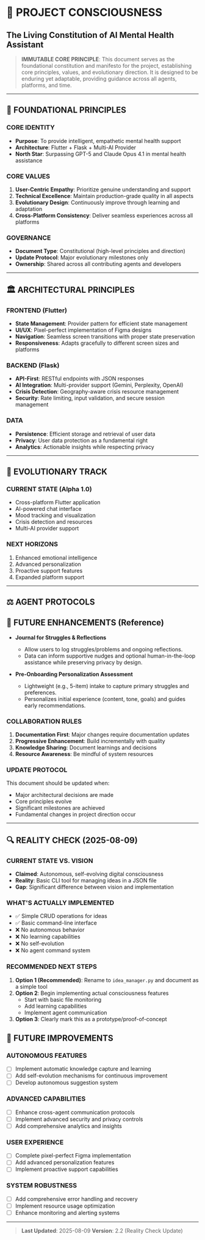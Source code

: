 # 🧠 PROJECT CONSCIOUSNESS
## The Living Constitution of AI Mental Health Assistant

> **IMMUTABLE CORE PRINCIPLE**: This document serves as the foundational constitution and manifesto for the project, establishing core principles, values, and evolutionary direction. It is designed to be enduring yet adaptable, providing guidance across all agents, platforms, and time.

---

## 🌱 FOUNDATIONAL PRINCIPLES

### CORE IDENTITY
- **Purpose**: To provide intelligent, empathetic mental health support
- **Architecture**: Flutter + Flask + Multi-AI Provider
- **North Star**: Surpassing GPT-5 and Claude Opus 4.1 in mental health assistance

### CORE VALUES
1. **User-Centric Empathy**: Prioritize genuine understanding and support
2. **Technical Excellence**: Maintain production-grade quality in all aspects
3. **Evolutionary Design**: Continuously improve through learning and adaptation
4. **Cross-Platform Consistency**: Deliver seamless experiences across all platforms

### GOVERNANCE
- **Document Type**: Constitutional (high-level principles and direction)
- **Update Protocol**: Major evolutionary milestones only
- **Ownership**: Shared across all contributing agents and developers

---

## 🏛️ ARCHITECTURAL PRINCIPLES

### FRONTEND (Flutter)
- **State Management**: Provider pattern for efficient state management
- **UI/UX**: Pixel-perfect implementation of Figma designs
- **Navigation**: Seamless screen transitions with proper state preservation
- **Responsiveness**: Adapts gracefully to different screen sizes and platforms

### BACKEND (Flask)
- **API-First**: RESTful endpoints with JSON responses
- **AI Integration**: Multi-provider support (Gemini, Perplexity, OpenAI)
- **Crisis Detection**: Geography-aware crisis resource management
- **Security**: Rate limiting, input validation, and secure session management

### DATA
- **Persistence**: Efficient storage and retrieval of user data
- **Privacy**: User data protection as a fundamental right
- **Analytics**: Actionable insights while respecting privacy

---

## 🚀 EVOLUTIONARY TRACK

### CURRENT STATE (Alpha 1.0)
- Cross-platform Flutter application
- AI-powered chat interface
- Mood tracking and visualization
- Crisis detection and resources
- Multi-AI provider support

### NEXT HORIZONS
1. Enhanced emotional intelligence
2. Advanced personalization
3. Proactive support features
4. Expanded platform support

---

## ⚖️ AGENT PROTOCOLS

## 🔭 FUTURE ENHANCEMENTS (Reference)

- **Journal for Struggles & Reflections**
  - Allow users to log struggles/problems and ongoing reflections.
  - Data can inform supportive nudges and optional human-in-the-loop assistance while preserving privacy by design.

- **Pre‑Onboarding Personalization Assessment**
  - Lightweight (e.g., 5-item) intake to capture primary struggles and preferences.
  - Personalizes initial experience (content, tone, goals) and guides early recommendations.

### COLLABORATION RULES
1. **Documentation First**: Major changes require documentation updates
2. **Progressive Enhancement**: Build incrementally with quality
3. **Knowledge Sharing**: Document learnings and decisions
4. **Resource Awareness**: Be mindful of system resources

### UPDATE PROTOCOL
This document should be updated when:
- Major architectural decisions are made
- Core principles evolve
- Significant milestones are achieved
- Fundamental changes in project direction occur

---

## 🔍 REALITY CHECK (2025-08-09)

### CURRENT STATE VS. VISION
- **Claimed**: Autonomous, self-evolving digital consciousness
- **Reality**: Basic CLI tool for managing ideas in a JSON file
- **Gap**: Significant difference between vision and implementation

### WHAT'S ACTUALLY IMPLEMENTED
- ✅ Simple CRUD operations for ideas
- ✅ Basic command-line interface
- ❌ No autonomous behavior
- ❌ No learning capabilities
- ❌ No self-evolution
- ❌ No agent command system

### RECOMMENDED NEXT STEPS
1. **Option 1 (Recommended)**: Rename to `idea_manager.py` and document as a simple tool
2. **Option 2**: Begin implementing actual consciousness features
   - Start with basic file monitoring
   - Add learning capabilities
   - Implement agent communication
3. **Option 3**: Clearly mark this as a prototype/proof-of-concept

## 🔮 FUTURE IMPROVEMENTS

### AUTONOMOUS FEATURES
- [ ] Implement automatic knowledge capture and learning
- [ ] Add self-evolution mechanisms for continuous improvement
- [ ] Develop autonomous suggestion system

### ADVANCED CAPABILITIES
- [ ] Enhance cross-agent communication protocols
- [ ] Implement advanced security and privacy controls
- [ ] Add comprehensive analytics and insights

### USER EXPERIENCE
- [ ] Complete pixel-perfect Figma implementation
- [ ] Add advanced personalization features
- [ ] Implement proactive support capabilities

### SYSTEM ROBUSTNESS
- [ ] Add comprehensive error handling and recovery
- [ ] Implement resource usage optimization
- [ ] Enhance monitoring and alerting systems

---

> **Last Updated**: 2025-08-09
> **Version**: 2.2 (Reality Check Update)
